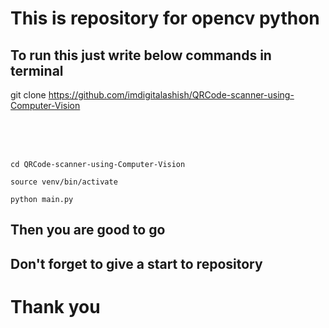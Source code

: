 # This is repository for opencv python

## To run this just write below commands in terminal

git clone https://github.com/imdigitalashish/QRCode-scanner-using-Computer-Vision <br><br><br><br>

<code>
cd QRCode-scanner-using-Computer-Vision </code>  <br>

<code>
source venv/bin/activate </code> <br>

<code>
python main.py </code> <br>

## Then you are good to go
## Don't forget to give a start to repository

# Thank you